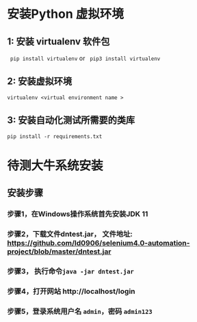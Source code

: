 # 安装Python 虚拟环境

## 1: 安装 virtualenv 软件包
` pip install virtualenv`  or ` pip3 install virtualenv`

## 2: 安装虚拟环境
`virtualenv <virtual environment name >`

## 3: 安装自动化测试所需要的类库
`pip install -r requirements.txt`

# 待测大牛系统安装
## 安装步骤
### 步骤1，在Windows操作系统首先安装JDK 11
### 步骤2，下载文件dntest.jar， 文件地址: https://github.com/ld0906/selenium4.0-automation-project/blob/master/dntest.jar 
### 步骤3， 执行命令`java -jar dntest.jar`
### 步骤4，打开网站 http://localhost/login
### 步骤5，登录系统用户名 `admin`，密码 `admin123`
